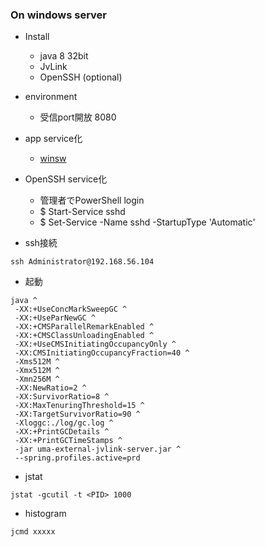 ### On windows server
 - Install
   - java 8 32bit
   - JvLink
   - OpenSSH (optional)
 
 - environment
   - 受信port開放 8080
  
 - app service化
   - [winsw](https://github.com/kohsuke/winsw)
   
 - OpenSSH service化
   - 管理者でPowerShell login
   - $ Start-Service sshd
   - $ Set-Service -Name sshd -StartupType 'Automatic'
 

 - ssh接続
```
ssh Administrator@192.168.56.104
```

 - 起動
```
java ^
 -XX:+UseConcMarkSweepGC ^
 -XX:+UseParNewGC ^
 -XX:+CMSParallelRemarkEnabled ^
 -XX:+CMSClassUnloadingEnabled ^
 -XX:+UseCMSInitiatingOccupancyOnly ^
 -XX:CMSInitiatingOccupancyFraction=40 ^
 -Xms512M ^
 -Xmx512M ^
 -Xmn256M ^
 -XX:NewRatio=2 ^
 -XX:SurvivorRatio=8 ^
 -XX:MaxTenuringThreshold=15 ^
 -XX:TargetSurvivorRatio=90 ^
 -Xloggc:./log/gc.log ^
 -XX:+PrintGCDetails ^
 -XX:+PrintGCTimeStamps ^
 -jar uma-external-jvlink-server.jar ^
 --spring.profiles.active=prd
```

 - jstat
 ```
jstat -gcutil -t <PID> 1000
```

 - histogram
```
jcmd xxxxx
```